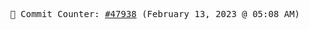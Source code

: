 <p align="center">
    <samp>
        📮 Commit Counter: <a href="https://github.com/Javascript-void0/Javascript-void0/commits/main">#47938</a> (February 13, 2023 @ 05:08 AM)
    </samp>
</p>